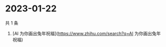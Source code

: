 # 2023-01-22

共 1 条

<!-- BEGIN ZHIHUSEARCH -->
<!-- 最后更新时间 Sun Jan 22 2023 04:18:59 GMT+0800 (China Standard Time) -->
1. [AI 为你画出兔年祝福](https://www.zhihu.com/search?q=AI 为你画出兔年祝福)
<!-- END ZHIHUSEARCH -->
